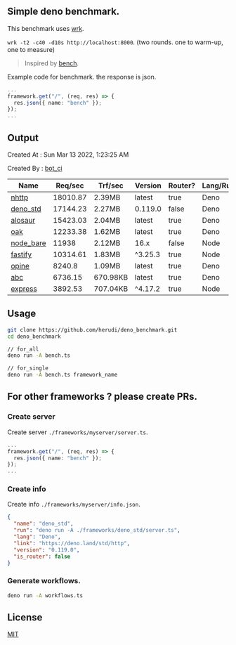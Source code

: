 ## Simple deno benchmark.
This benchmark uses [wrk](https://github.com/wg/wrk).

`wrk -t2 -c40 -d10s http://localhost:8000`. (two rounds. one to warm-up, one to measure)

> Inspired by [bench](https://github.com/denosaurs/bench).

Example code for benchmark. the response is json.
```ts
...
framework.get("/", (req, res) => {
  res.json({ name: "bench" });
});
...
```

## Output
Created At : Sun Mar 13 2022, 1:23:25 AM

Created By : [bot_ci](https://github.com/herudi/deno_benchmarks/commits?author=github-actions%5Bbot%5D)

|Name|Req/sec|Trf/sec|Version|Router?|Lang/Runtime|
|----|----|----|----|----|----|
|[nhttp](https://github.com/nhttp/nhttp)|18010.87|2.39MB|latest|true|Deno|
|[deno_std](https://deno.land/std/http)|17144.23|2.27MB|0.119.0|false|Deno|
|[alosaur](https://github.com/alosaur/alosaur)|15423.03|2.04MB|latest|true|Deno|
|[oak](https://github.com/oakserver/oak)|12233.38|1.62MB|latest|true|Deno|
|[node_bare](https://nodejs.org)|11938|2.12MB|16.x|false|Node|
|[fastify](https://github.com/fastify/fastify)|10314.61|1.83MB|^3.25.3|true|Node|
|[opine](https://github.com/cmorten/opine)|8240.8|1.09MB|latest|true|Deno|
|[abc](https://deno.land/x/abc)|6736.15|670.98KB|latest|true|Deno|
|[express](https://github.com/expressjs/express)|3892.53|707.04KB|^4.17.2|true|Node|


## Usage
```bash
git clone https://github.com/herudi/deno_benchmark.git
cd deno_benchmark

// for_all
deno run -A bench.ts

// for_single
deno run -A bench.ts framework_name
```
## For other frameworks ? please create PRs.
### Create server
Create server `./frameworks/myserver/server.ts`.
```ts
...
framework.get("/", (req, res) => {
  res.json({ name: "bench" });
});
...
```
### Create info
Create info `./frameworks/myserver/info.json`.
```json
{
  "name": "deno_std",
  "run": "deno run -A ./frameworks/deno_std/server.ts",
  "lang": "Deno",
  "link": "https://deno.land/std/http",
  "version": "0.119.0",
  "is_router": false
}
```
### Generate workflows.
```bash
deno run -A workflows.ts
```
## License

[MIT](LICENSE)


